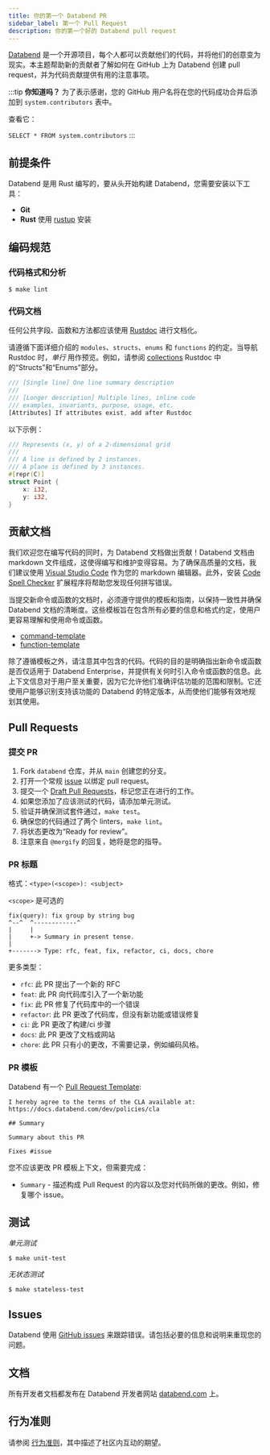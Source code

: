 ```yaml
---
title: 你的第一个 Databend PR
sidebar_label: 第一个 Pull Request
description: 你的第一个好的 Databend pull request
---
```


[Databend](https://github.com/databendlabs/databend) 是一个开源项目，每个人都可以贡献他们的代码，并将他们的创意变为现实。本主题帮助新的贡献者了解如何在 GitHub 上为 Databend 创建 pull request，并为代码贡献提供有用的注意事项。

:::tip
**你知道吗？** 为了表示感谢，您的 GitHub 用户名将在您的代码成功合并后添加到 `system.contributors` 表中。

查看它：

`SELECT * FROM system.contributors`
:::

## 前提条件

Databend 是用 Rust 编写的，要从头开始构建 Databend，您需要安装以下工具：

- **Git**
- **Rust** 使用 [rustup](https://rustup.rs/) 安装

## 编码规范

### 代码格式和分析

```shell
$ make lint
```

### 代码文档

任何公共字段、函数和方法都应该使用 [Rustdoc](https://doc.rust-lang.org/book/ch14-02-publishing-to-crates-io.html#making-useful-documentation-comments) 进行文档化。

请遵循下面详细介绍的 `modules`、`structs`、`enums` 和 `functions` 的约定。当导航 Rustdoc 时，_单行_ 用作预览。例如，请参阅 [collections](https://doc.rust-lang.org/std/collections/index.html) Rustdoc 中的“Structs”和“Enums”部分。

```rust
/// [Single line] One line summary description
///
/// [Longer description] Multiple lines, inline code
/// examples, invariants, purpose, usage, etc.
[Attributes] If attributes exist, add after Rustdoc
```

以下示例：

```rust
/// Represents (x, y) of a 2-dimensional grid
///
/// A line is defined by 2 instances.
/// A plane is defined by 3 instances.
#[repr(C)]
struct Point {
    x: i32,
    y: i32,
}
```

## 贡献文档

我们欢迎您在编写代码的同时，为 Databend 文档做出贡献！Databend 文档由 markdown 文件组成，这使得编写和维护变得容易。为了确保高质量的文档，我们建议使用 [Visual Studio Code](https://code.visualstudio.com/) 作为您的 markdown 编辑器。此外，安装 [Code Spell Checker](https://marketplace.visualstudio.com/items?itemName=streetsidesoftware.code-spell-checker) 扩展程序将帮助您发现任何拼写错误。

当提交新命令或函数的文档时，必须遵守提供的模板和指南，以保持一致性并确保 Databend 文档的清晰度。这些模板旨在包含所有必要的信息和格式约定，使用户更容易理解和使用命令或函数。

- [command-template](https://github.com/databendlabs/databend/blob/d3a40d91b8a8ebaf878344e024164f36b6db5615/docs/public/templates/command-template.md?plain=1)
- [function-template](https://github.com/databendlabs/databend/blob/d3a40d91b8a8ebaf878344e024164f36b6db5615/docs/public/templates/function-template.md?plain=1)

除了遵循模板之外，请注意其中包含的代码。代码的目的是明确指出新命令或函数是否仅适用于 Databend Enterprise，并提供有关何时引入命令或函数的信息。此上下文信息对于用户至关重要，因为它允许他们准确评估功能的范围和限制。它还使用户能够识别支持该功能的 Databend 的特定版本，从而使他们能够有效地规划其使用。

## Pull Requests

### 提交 PR

1. Fork `databend` 仓库，并从 `main` 创建您的分支。
2. 打开一个常规 [issue](https://github.com/databendlabs/databend/issues/new/choose) 以绑定 pull request。
3. 提交一个 [Draft Pull Requests](https://github.blog/2019-02-14-introducing-draft-pull-requests/)，标记您正在进行的工作。
4. 如果您添加了应该测试的代码，请添加单元测试。
5. 验证并确保测试套件通过，`make test`。
6. 确保您的代码通过了两个 linters，`make lint`。
7. 将状态更改为“Ready for review”。
8. 注意来自 `@mergify` 的回复，她将是您的指导。

### PR 标题

格式：`<type>(<scope>): <subject>`

`<scope>` 是可选的

```
fix(query): fix group by string bug
^--^  ^------------^
|     |
|     +-> Summary in present tense.
|
+-------> Type: rfc, feat, fix, refactor, ci, docs, chore
```

更多类型：

- `rfc`: 此 PR 提出了一个新的 RFC
- `feat`: 此 PR 向代码库引入了一个新功能
- `fix`: 此 PR 修复了代码库中的一个错误
- `refactor`: 此 PR 更改了代码库，但没有新功能或错误修复
- `ci`: 此 PR 更改了构建/ci 步骤
- `docs`: 此 PR 更改了文档或网站
- `chore`: 此 PR 只有小的更改，不需要记录，例如编码风格。

### PR 模板

Databend 有一个 [Pull Request Template](https://github.com/databendlabs/databend/blob/main/.github/PULL_REQUEST_TEMPLATE.md):

```shell
I hereby agree to the terms of the CLA available at: https://docs.databend.com/dev/policies/cla

## Summary

Summary about this PR

Fixes #issue
```

您不应该更改 PR 模板上下文，但需要完成：

- `Summary` - 描述构成 Pull Request 的内容以及您对代码所做的更改。例如，修复哪个 issue。

## 测试

_单元测试_

```shell
$ make unit-test
```

_无状态测试_

```shell
$ make stateless-test
```

## Issues

Databend 使用 [GitHub issues](https://github.com/databendlabs/databend/issues) 来跟踪错误。请包括必要的信息和说明来重现您的问题。

## 文档

所有开发者文档都发布在 Databend 开发者网站 [databend.com](/guides) 上。

## 行为准则

请参阅 [行为准则](/dev/policies/code-of-conduct)，其中描述了社区内互动的期望。
